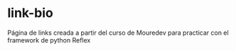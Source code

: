# link-bio
Página de links creada a partir del curso de Mouredev para practicar con el framework de python Reflex
